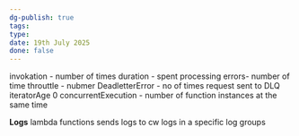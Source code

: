 ```yaml
---
dg-publish: true
tags: 
type: 
date: 19th July 2025
done: false
---
```


invokation - number of times
duration - spent processing
errors- number of time 
throuttle - nubmer
DeadletterError - no of times request sent to DLQ
iteratorAge 0 
concurrentExecution - number of function instances at the same time

**Logs**
lambda functions sends logs to cw logs in a specific log groups